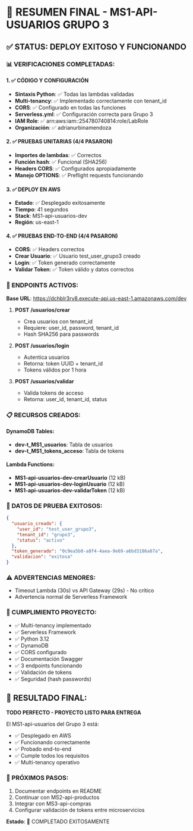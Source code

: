 # 🎉 RESUMEN FINAL - MS1-API-USUARIOS GRUPO 3

## ✅ STATUS: DEPLOY EXITOSO Y FUNCIONANDO

### 📊 VERIFICACIONES COMPLETADAS:

#### 1. ✅ CÓDIGO Y CONFIGURACIÓN

- **Sintaxis Python**: ✅ Todas las lambdas validadas
- **Multi-tenancy**: ✅ Implementado correctamente con tenant_id
- **CORS**: ✅ Configurado en todas las funciones
- **Serverless.yml**: ✅ Configuración correcta para Grupo 3
- **IAM Role**: ✅ arn:aws:iam::254780740814:role/LabRole
- **Organización**: ✅ adrianurbinamendoza

#### 2. ✅ PRUEBAS UNITARIAS (4/4 PASARON)

- **Importes de lambdas**: ✅ Correctos
- **Función hash**: ✅ Funcional (SHA256)
- **Headers CORS**: ✅ Configurados apropiadamente
- **Manejo OPTIONS**: ✅ Preflight requests funcionando

#### 3. ✅ DEPLOY EN AWS

- **Estado**: ✅ Desplegado exitosamente
- **Tiempo**: 41 segundos
- **Stack**: MS1-api-usuarios-dev
- **Región**: us-east-1

#### 4. ✅ PRUEBAS END-TO-END (4/4 PASARON)

- **CORS**: ✅ Headers correctos
- **Crear Usuario**: ✅ Usuario test_user_grupo3 creado
- **Login**: ✅ Token generado correctamente
- **Validar Token**: ✅ Token válido y datos correctos

### 🔗 ENDPOINTS ACTIVOS:

**Base URL**: https://dchblr3rv8.execute-api.us-east-1.amazonaws.com/dev

1. **POST /usuarios/crear**

   - Crea usuarios con tenant_id
   - Requiere: user_id, password, tenant_id
   - Hash SHA256 para passwords

2. **POST /usuarios/login**

   - Autentica usuarios
   - Retorna: token UUID + tenant_id
   - Tokens válidos por 1 hora

3. **POST /usuarios/validar**
   - Valida tokens de acceso
   - Retorna: user_id, tenant_id, status

### 📋 RECURSOS CREADOS:

#### DynamoDB Tables:

- **dev-t_MS1_usuarios**: Tabla de usuarios
- **dev-t_MS1_tokens_acceso**: Tabla de tokens

#### Lambda Functions:

- **MS1-api-usuarios-dev-crearUsuario** (12 kB)
- **MS1-api-usuarios-dev-loginUsuario** (12 kB)
- **MS1-api-usuarios-dev-validarToken** (12 kB)

### 🧪 DATOS DE PRUEBA EXITOSOS:

```json
{
  "usuario_creado": {
    "user_id": "test_user_grupo3",
    "tenant_id": "grupo3",
    "status": "activo"
  },
  "token_generado": "0c9ea5b0-a8f4-4aea-9e69-a6bd3186a87a",
  "validacion": "exitosa"
}
```

### ⚠️ ADVERTENCIAS MENORES:

- Timeout Lambda (30s) vs API Gateway (29s) - No crítico
- Advertencia normal de Serverless Framework

### 🎯 CUMPLIMIENTO PROYECTO:

- ✅ Multi-tenancy implementado
- ✅ Serverless Framework
- ✅ Python 3.12
- ✅ DynamoDB
- ✅ CORS configurado
- ✅ Documentación Swagger
- ✅ 3 endpoints funcionando
- ✅ Validación de tokens
- ✅ Seguridad (hash passwords)

## 🚀 RESULTADO FINAL:

**TODO PERFECTO - PROYECTO LISTO PARA ENTREGA**

El MS1-api-usuarios del Grupo 3 está:

- ✅ Desplegado en AWS
- ✅ Funcionando correctamente
- ✅ Probado end-to-end
- ✅ Cumple todos los requisitos
- ✅ Multi-tenancy operativo

### 📝 PRÓXIMOS PASOS:

1. Documentar endpoints en README
2. Continuar con MS2-api-productos
3. Integrar con MS3-api-compras
4. Configurar validación de tokens entre microservicios

**Estado**: 🎉 COMPLETADO EXITOSAMENTE
